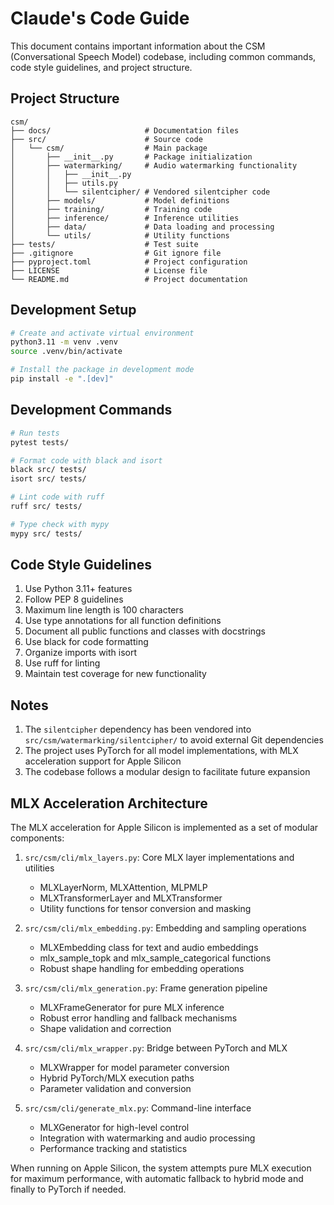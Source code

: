 # Claude's Code Guide

This document contains important information about the CSM (Conversational Speech Model) codebase, including common commands, code style guidelines, and project structure.

## Project Structure

```
csm/
├── docs/                     # Documentation files
├── src/                      # Source code
│   └── csm/                  # Main package
│       ├── __init__.py       # Package initialization
│       ├── watermarking/     # Audio watermarking functionality
│       │   ├── __init__.py
│       │   ├── utils.py
│       │   └── silentcipher/ # Vendored silentcipher code
│       ├── models/           # Model definitions
│       ├── training/         # Training code
│       ├── inference/        # Inference utilities
│       ├── data/             # Data loading and processing
│       └── utils/            # Utility functions
├── tests/                    # Test suite
├── .gitignore                # Git ignore file
├── pyproject.toml            # Project configuration
├── LICENSE                   # License file
└── README.md                 # Project documentation
```

## Development Setup

```bash
# Create and activate virtual environment
python3.11 -m venv .venv
source .venv/bin/activate

# Install the package in development mode
pip install -e ".[dev]"
```

## Development Commands

```bash
# Run tests
pytest tests/

# Format code with black and isort
black src/ tests/
isort src/ tests/

# Lint code with ruff
ruff src/ tests/

# Type check with mypy
mypy src/ tests/
```

## Code Style Guidelines

1. Use Python 3.11+ features
2. Follow PEP 8 guidelines
3. Maximum line length is 100 characters
4. Use type annotations for all function definitions
5. Document all public functions and classes with docstrings
6. Use black for code formatting
7. Organize imports with isort
8. Use ruff for linting
9. Maintain test coverage for new functionality

## Notes

1. The `silentcipher` dependency has been vendored into `src/csm/watermarking/silentcipher/` to avoid external Git dependencies
2. The project uses PyTorch for all model implementations, with MLX acceleration support for Apple Silicon
3. The codebase follows a modular design to facilitate future expansion

## MLX Acceleration Architecture

The MLX acceleration for Apple Silicon is implemented as a set of modular components:

1. `src/csm/cli/mlx_layers.py`: Core MLX layer implementations and utilities
   - MLXLayerNorm, MLXAttention, MLPMLP
   - MLXTransformerLayer and MLXTransformer
   - Utility functions for tensor conversion and masking

2. `src/csm/cli/mlx_embedding.py`: Embedding and sampling operations
   - MLXEmbedding class for text and audio embeddings
   - mlx_sample_topk and mlx_sample_categorical functions
   - Robust shape handling for embedding operations

3. `src/csm/cli/mlx_generation.py`: Frame generation pipeline
   - MLXFrameGenerator for pure MLX inference
   - Robust error handling and fallback mechanisms
   - Shape validation and correction

4. `src/csm/cli/mlx_wrapper.py`: Bridge between PyTorch and MLX
   - MLXWrapper for model parameter conversion
   - Hybrid PyTorch/MLX execution paths
   - Parameter validation and conversion

5. `src/csm/cli/generate_mlx.py`: Command-line interface
   - MLXGenerator for high-level control
   - Integration with watermarking and audio processing
   - Performance tracking and statistics

When running on Apple Silicon, the system attempts pure MLX execution for maximum performance, with automatic fallback to hybrid mode and finally to PyTorch if needed.